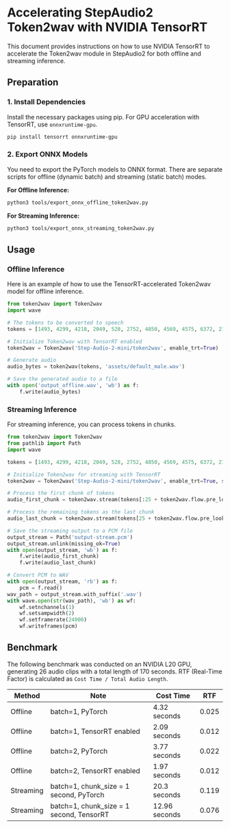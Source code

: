 # Accelerating StepAudio2 Token2wav with NVIDIA TensorRT

This document provides instructions on how to use NVIDIA TensorRT to accelerate the Token2wav module in StepAudio2 for both offline and streaming inference.

## Preparation

### 1. Install Dependencies

Install the necessary packages using pip. For GPU acceleration with TensorRT, use `onnxruntime-gpu`.

```bash
pip install tensorrt onnxruntime-gpu
```

### 2. Export ONNX Models

You need to export the PyTorch models to ONNX format. There are separate scripts for offline (dynamic batch) and streaming (static batch) modes.

**For Offline Inference:**
```bash
python3 tools/export_onnx_offline_token2wav.py
```

**For Streaming Inference:**
```bash
python3 tools/export_onnx_streaming_token2wav.py
```

## Usage

### Offline Inference

Here is an example of how to use the TensorRT-accelerated Token2wav model for offline inference.

```python
from token2wav import Token2wav
import wave

# The tokens to be converted to speech
tokens = [1493, 4299, 4218, 2049, 528, 2752, 4850, 4569, 4575, 6372, 2127, 4068, 2312, 4993, 4769, 2300, 226, 2175, 2160, 2152, 6311, 6065, 4859, 5102, 4615, 6534, 6426, 1763, 2249, 2209, 5938, 1725, 6048, 3816, 6058, 958, 63, 4460, 5914, 2379, 735, 5319, 4593, 2328, 890, 35, 751, 1483, 1484, 1483, 2112, 303, 4753, 2301, 5507, 5588, 5261, 5744, 5501, 2341, 2001, 2252, 2344, 1860, 2031, 414, 4366, 4366, 6059, 5300, 4814, 5092, 5100, 1923, 3054, 4320, 4296, 2148, 4371, 5831, 5084, 5027, 4946, 4946, 2678, 575, 575, 521, 518, 638, 1367, 2804, 3402, 4299]

# Initialize Token2wav with TensorRT enabled
token2wav = Token2wav('Step-Audio-2-mini/token2wav', enable_trt=True)

# Generate audio
audio_bytes = token2wav(tokens, 'assets/default_male.wav')

# Save the generated audio to a file
with open('output_offline.wav', 'wb') as f:
    f.write(audio_bytes)
```

### Streaming Inference

For streaming inference, you can process tokens in chunks.

```python
from token2wav import Token2wav
from pathlib import Path
import wave

tokens = [1493, 4299, 4218, 2049, 528, 2752, 4850, 4569, 4575, 6372, 2127, 4068, 2312, 4993, 4769, 2300, 226, 2175, 2160, 2152, 6311, 6065, 4859, 5102, 4615, 6534, 6426, 1763, 2249, 2209, 5938, 1725, 6048, 3816, 6058, 958, 63, 4460, 5914, 2379, 735, 5319, 4593, 2328, 890, 35, 751, 1483, 1484, 1483, 2112, 303, 4753, 2301, 5507, 5588, 5261, 5744, 5501, 2341, 2001, 2252, 2344, 1860, 2031, 414, 4366, 4366, 6059, 5300, 4814, 5092, 5100, 1923, 3054, 4320, 4296, 2148, 4371, 5831, 5084, 5027, 4946, 4946, 2678, 575, 575, 521, 518, 638, 1367, 2804, 3402, 4299]

# Initialize Token2wav for streaming with TensorRT
token2wav = Token2wav('Step-Audio-2-mini/token2wav', enable_trt=True, streaming=True)

# Process the first chunk of tokens
audio_first_chunk = token2wav.stream(tokens[:25 + token2wav.flow.pre_lookahead_len], prompt_wav='assets/default_male.wav')

# Process the remaining tokens as the last chunk
audio_last_chunk = token2wav.stream(tokens[25 + token2wav.flow.pre_lookahead_len:], prompt_wav='assets/default_male.wav', last_chunk=True)

# Save the streaming output to a PCM file
output_stream = Path('output-stream.pcm')
output_stream.unlink(missing_ok=True)
with open(output_stream, 'wb') as f:
    f.write(audio_first_chunk)
    f.write(audio_last_chunk)

# Convert PCM to WAV
with open(output_stream, 'rb') as f:
    pcm = f.read()
wav_path = output_stream.with_suffix('.wav')
with wave.open(str(wav_path), 'wb') as wf:
    wf.setnchannels(1)
    wf.setsampwidth(2)
    wf.setframerate(24000)
    wf.writeframes(pcm)

```

## Benchmark

The following benchmark was conducted on an NVIDIA L20 GPU, generating 26 audio clips with a total length of 170 seconds. RTF (Real-Time Factor) is calculated as `Cost Time / Total Audio Length`.

| Method    | Note                                | Cost Time      | RTF     |
|-----------|-------------------------------------|----------------|---------|
| Offline   | batch=1, PyTorch                    | 4.32 seconds   | 0.025   |
| Offline   | batch=1, TensorRT enabled           | 2.09 seconds   | 0.012   |
| Offline   | batch=2, PyTorch                    | 3.77 seconds   | 0.022   |
| Offline   | batch=2, TensorRT enabled           | 1.97 seconds   | 0.012   |
| Streaming | batch=1, chunk_size = 1 second, PyTorch | 20.3 seconds   | 0.119   |
| Streaming | batch=1, chunk_size = 1 second, TensorRT | 12.96 seconds  | 0.076   |
